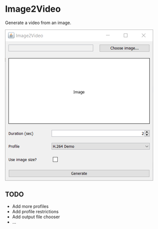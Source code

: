 # Image2Video
Generate a video from an image.

![Screenshot](.\img\screenshot.png)



## TODO
- Add more profiles
- Add profile restrictions
- Add output file chooser
- ...
